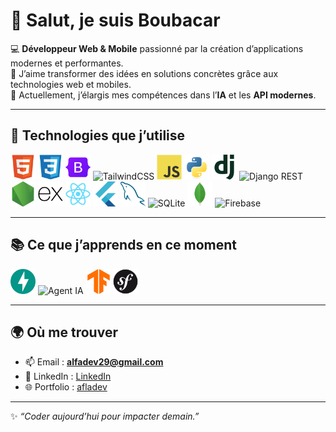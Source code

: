 # 👋 Salut, je suis Boubacar

💻 **Développeur Web & Mobile** passionné par la création d’applications modernes et performantes.  
🚀 J’aime transformer des idées en solutions concrètes grâce aux technologies web et mobiles.  
🌱 Actuellement, j’élargis mes compétences dans l’**IA** et les **API modernes**.  

---

## 🚀 Technologies que j’utilise

<p>
  <img src="https://raw.githubusercontent.com/devicons/devicon/master/icons/html5/html5-original.svg" alt="HTML" width="40" height="40"/>
  <img src="https://raw.githubusercontent.com/devicons/devicon/master/icons/css3/css3-original.svg" alt="CSS" width="40" height="40"/>
  <img src="https://raw.githubusercontent.com/devicons/devicon/master/icons/bootstrap/bootstrap-original.svg" alt="Bootstrap" width="40" height="40"/>
  <img src="https://avatars.githubusercontent.com/u/67109815?s=200&v=4" alt="TailwindCSS" width="40" height="40"/>
  <img src="https://raw.githubusercontent.com/devicons/devicon/master/icons/javascript/javascript-original.svg" alt="JavaScript" width="40" height="40"/>
  <img src="https://raw.githubusercontent.com/devicons/devicon/master/icons/python/python-original.svg" alt="Python" width="40" height="40"/>
  <img src="https://raw.githubusercontent.com/devicons/devicon/master/icons/django/django-plain.svg" alt="Django" width="40" height="40"/>
  <img src="https://img.icons8.com/material-outlined/48/000000/api-settings.png" alt="Django REST" width="40" height="40"/>
  <img src="https://raw.githubusercontent.com/devicons/devicon/master/icons/nodejs/nodejs-original.svg" alt="Node.js" width="40" height="40"/>
  <img src="https://raw.githubusercontent.com/devicons/devicon/master/icons/express/express-original.svg" alt="Express" width="40" height="40"/>
  <img src="https://raw.githubusercontent.com/devicons/devicon/master/icons/react/react-original.svg" alt="React" width="40" height="40"/>
  <img src="https://raw.githubusercontent.com/devicons/devicon/master/icons/flutter/flutter-original.svg" alt="Flutter" width="40" height="40"/>
  <img src="https://raw.githubusercontent.com/devicons/devicon/master/icons/mysql/mysql-original.svg" alt="MySQL" width="40" height="40"/>
  <img src="https://www.vectorlogo.zone/logos/sqlite/sqlite-icon.svg" alt="SQLite" width="40" height="40"/>
  <img src="https://raw.githubusercontent.com/devicons/devicon/master/icons/mongodb/mongodb-original.svg" alt="MongoDB" width="40" height="40"/>
  <img src="https://www.vectorlogo.zone/logos/firebase/firebase-icon.svg" alt="Firebase" width="40" height="40"/>

</p>

---

## 📚 Ce que j’apprends en ce moment

<p>
  <img src="https://raw.githubusercontent.com/devicons/devicon/master/icons/fastapi/fastapi-original.svg" alt="FastAPI" width="40" height="40"/>
  <img src="https://img.icons8.com/external-flat-juicy-fish/60/000000/external-artificial-intelligence-artificial-intelligence-flat-flat-juicy-fish.png" alt="Agent IA" width="40" height="40"/>
  <img src="https://raw.githubusercontent.com/devicons/devicon/master/icons/tensorflow/tensorflow-original.svg" alt="Machine Learning" width="40" height="40"/>
  <img src="https://raw.githubusercontent.com/devicons/devicon/master/icons/symfony/symfony-original.svg" alt="Symfony" width="40" height="40"/>
</p>

---

## 🌍 Où me trouver
- 📫 Email : **alfadev29@gmail.com**
- 💼 LinkedIn : [LinkedIn](https://linkedin.com/in/ton-profil)
- 🌐 Portfolio : [afladev](https://ton-site.com)

---
✨ _“Coder aujourd’hui pour impacter demain.”_

